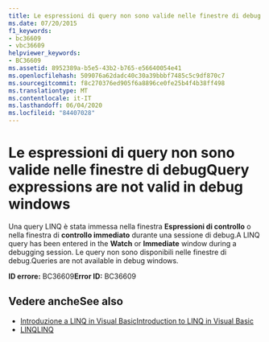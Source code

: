 ```yaml
---
title: Le espressioni di query non sono valide nelle finestre di debug
ms.date: 07/20/2015
f1_keywords:
- bc36609
- vbc36609
helpviewer_keywords:
- BC36609
ms.assetid: 8952389a-b5e5-43b2-b765-e56640054e41
ms.openlocfilehash: 509076a62dadc40c30a39bbbf7485c5c9df870c7
ms.sourcegitcommit: f8c270376ed905f6a8896ce0fe25b4f4b38ff498
ms.translationtype: MT
ms.contentlocale: it-IT
ms.lasthandoff: 06/04/2020
ms.locfileid: "84407028"
---
```

# <a name="query-expressions-are-not-valid-in-debug-windows"></a><span data-ttu-id="50135-102">Le espressioni di query non sono valide nelle finestre di debug</span><span class="sxs-lookup"><span data-stu-id="50135-102">Query expressions are not valid in debug windows</span></span>
<span data-ttu-id="50135-103">Una query LINQ è stata immessa nella finestra **Espressioni di controllo** o nella finestra di **controllo immediato** durante una sessione di debug.</span><span class="sxs-lookup"><span data-stu-id="50135-103">A LINQ query has been entered in the **Watch** or **Immediate** window during a debugging session.</span></span> <span data-ttu-id="50135-104">Le query non sono disponibili nelle finestre di debug.</span><span class="sxs-lookup"><span data-stu-id="50135-104">Queries are not available in debug windows.</span></span>  
  
 <span data-ttu-id="50135-105">**ID errore:** BC36609</span><span class="sxs-lookup"><span data-stu-id="50135-105">**Error ID:** BC36609</span></span>  
  
## <a name="see-also"></a><span data-ttu-id="50135-106">Vedere anche</span><span class="sxs-lookup"><span data-stu-id="50135-106">See also</span></span>

- [<span data-ttu-id="50135-107">Introduzione a LINQ in Visual Basic</span><span class="sxs-lookup"><span data-stu-id="50135-107">Introduction to LINQ in Visual Basic</span></span>](../programming-guide/language-features/linq/introduction-to-linq.md)
- [<span data-ttu-id="50135-108">LINQ</span><span class="sxs-lookup"><span data-stu-id="50135-108">LINQ</span></span>](../programming-guide/language-features/linq/index.md)
